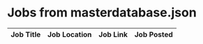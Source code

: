 # Jobs from masterdatabase.json
| Job Title | Job Location | Job Link | Job Posted |
| --- | --- | --- | --- |
